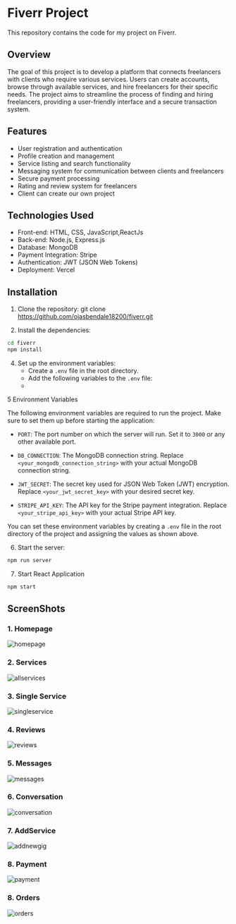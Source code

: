 # Fiverr Project

This repository contains the code for my project on Fiverr.

## Overview

The goal of this project is to develop a platform that connects freelancers with clients who require various services. Users can create accounts, browse through available services, and hire freelancers for their specific needs. The project aims to streamline the process of finding and hiring freelancers, providing a user-friendly interface and a secure transaction system.

## Features

- User registration and authentication
- Profile creation and management
- Service listing and search functionality
- Messaging system for communication between clients and freelancers
- Secure payment processing
- Rating and review system for freelancers
- Client can create our own project

## Technologies Used

- Front-end: HTML, CSS, JavaScript,ReactJs
- Back-end: Node.js, Express.js
- Database: MongoDB
- Payment Integration: Stripe
- Authentication: JWT (JSON Web Tokens)
- Deployment: Vercel

## Installation

1. Clone the repository:
git clone https://github.com/ojasbendale18200/fiverr.git

2. Install the dependencies:
```bash
cd fiverr
npm install
````

4. Set up the environment variables:
   - Create a `.env` file in the root directory.
   - Add the following variables to the `.env` file:
   - 
5 Environment Variables

The following environment variables are required to run the project. Make sure to set them up before starting the application:

- `PORT`: The port number on which the server will run. Set it to `3000` or any other available port.

- `DB_CONNECTION`: The MongoDB connection string. Replace `<your_mongodb_connection_string>` with your actual MongoDB connection string.

- `JWT_SECRET`: The secret key used for JSON Web Token (JWT) encryption. Replace `<your_jwt_secret_key>` with your desired secret key.

- `STRIPE_API_KEY`: The API key for the Stripe payment integration. Replace `<your_stripe_api_key>` with your actual Stripe API key.

You can set these environment variables by creating a `.env` file in the root directory of the project and assigning the values as shown above.

6. Start the server:
```bash
npm run server
```


7. Start React Application
```bash
npm start
```

## ScreenShots


### 1. Homepage
![homepage](https://github.com/ojasbendale18200/fiverr/assets/78263538/817c7f2c-a2fc-439a-a780-dace509b69b4)

### 2. Services
![allservices](https://github.com/ojasbendale18200/fiverr/assets/78263538/b26fb2e4-2ca2-47a5-916e-88ce70d6504d)

### 3. Single Service
![singleservice](https://github.com/ojasbendale18200/fiverr/assets/78263538/bf425e05-833d-47c0-b78b-4ed5e4112f31)

### 4. Reviews
![reviews](https://github.com/ojasbendale18200/fiverr/assets/78263538/20025f84-773d-4740-bf74-658b693a5bee)

### 5. Messages
![messages](https://github.com/ojasbendale18200/fiverr/assets/78263538/85e44794-1a76-4ed8-a495-9eaa29ce5391)

### 6. Conversation
![conversation](https://github.com/ojasbendale18200/fiverr/assets/78263538/d6cd0694-c8f8-4e4a-b13a-e22eadf5feab)

### 7. AddService
![addnewgig](https://github.com/ojasbendale18200/fiverr/assets/78263538/fc23de4c-8adc-4c51-8752-4228fbdc3b7f)

### 8. Payment
![payment](https://github.com/ojasbendale18200/fiverr/assets/78263538/b0922ffd-e1cf-4bda-ae11-78369861e908)

### 8. Orders
![orders](https://github.com/ojasbendale18200/fiverr/assets/78263538/efc358bd-f0cf-4b9f-a20e-0ecf2a10c340)







